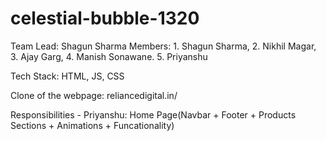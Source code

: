 # celestial-bubble-1320

Team Lead: Shagun Sharma
Members: 1. Shagun Sharma, 2. Nikhil Magar, 3. Ajay Garg, 4. Manish Sonawane. 5. Priyanshu

Tech Stack: HTML, JS, CSS

Clone of the webpage: reliancedigital.in/

Responsibilities - 
Priyanshu: Home Page(Navbar + Footer + Products Sections + Animations + Funcationality)
